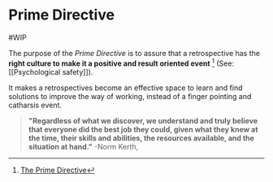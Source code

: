 # Prime Directive
#WIP 

The purpose of the _Prime Directive_ is to assure that a retrospective has the **right culture to make it a positive and result oriented event** [^1] (See: [[Psychological safety]]).

It makes a retrospectives become an effective space to learn and find solutions to improve the way of working, instead of a finger pointing and catharsis event.

  
> **"Regardless of what we discover, we understand and truly believe that everyone did the best job they could, given what they knew at the time, their skills and abilities, the resources available, and the situation at hand."**
-Norm Kerth, 

[^1]: [The Prime Directive](https://retrospectivewiki.org/index.php?title=The_Prime_Directive)
[^2]: [Project Retrospectives: A Handbook for Team Review](https://www.goodreads.com/book/show/20571367-project-retrospectives?from_search=true&from_srp=true&qid=U1Ja6tQmZ5&rank=1)